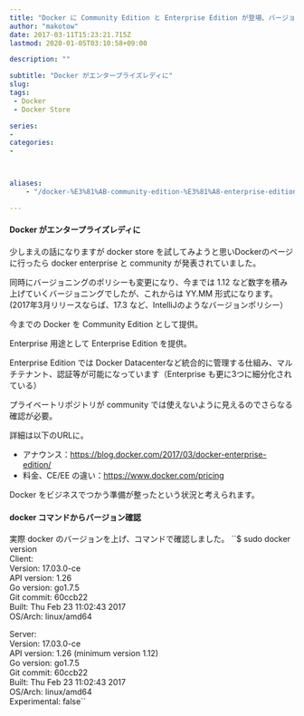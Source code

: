 ```yaml
---
title: "Docker に Community Edition と Enterprise Edition が登場、バージョニングポリシーも変更に"
author: "makotow"
date: 2017-03-11T15:23:21.715Z
lastmod: 2020-01-05T03:10:58+09:00

description: ""

subtitle: "Docker がエンタープライズレディに"
slug: 
tags:
 - Docker
 - Docker Store

series:
-
categories:
-



aliases:
    - "/docker-%E3%81%AB-community-edition-%E3%81%A8-enterprise-edition-%E3%81%8C%E7%99%BB%E5%A0%B4-%E3%83%90%E3%83%BC%E3%82%B8%E3%83%A7%E3%83%8B%E3%83%B3%E3%82%B0%E3%83%9D%E3%83%AA%E3%82%B7%E3%83%BC%E3%82%82%E5%A4%89%E6%9B%B4%E3%81%AB-43cf4c394858"

---
```


#### Docker がエンタープライズレディに

少しまえの話になりますが docker store を試してみようと思いDockerのページに行ったら docker enterprise と community が発表されていました。

同時にバージョニングのポリシーも変更になり、今までは 1.12 など数字を積み上げていくバージョニングでしたが、これからは YY.MM 形式になります。(2017年3月リリースならば、17.3 など、IntelliJのようなバージョンポリシー）

今までの Docker を Community Edition として提供。

Enterprise 用途として Enterprise Edition を提供。

Enterprise Edition では Docker Datacenterなど統合的に管理する仕組み、マルチテナント、認証等が可能になっています（Enterprise も更に3つに細分化されている）

プライベートリポジトリが community では使えないように見えるのでさらなる確認が必要。

詳細は以下のURLに。

*   アナウンス：https://blog.docker.com/2017/03/docker-enterprise-edition/
*   料金、CE/EE の違い：https://www.docker.com/pricing

Docker をビジネスでつかう準備が整ったという状況と考えられます。

#### docker コマンドからバージョン確認

実際 docker のバージョンを上げ、コマンドで確認しました。
``$ sudo docker version  
Client:  
 Version:      17.03.0-ce  
 API version:  1.26  
 Go version:   go1.7.5  
 Git commit:   60ccb22  
 Built:        Thu Feb 23 11:02:43 2017  
 OS/Arch:      linux/amd64  

Server:  
 Version:      17.03.0-ce  
 API version:  1.26 (minimum version 1.12)  
 Go version:   go1.7.5  
 Git commit:   60ccb22  
 Built:        Thu Feb 23 11:02:43 2017  
 OS/Arch:      linux/amd64  
 Experimental: false``
